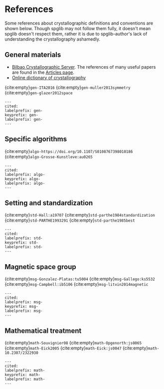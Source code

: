 # References

Some references about crystallographic definitions and conventions are
shown below. Though spglib may not follow them fully, it doesn't mean
spglib doesn't respect them, rather it is due to spglib-author's lack of
understanding the crystallography ashamedly.

## General materials

- [Bilbao Crystallographic Server](https://www.cryst.ehu.es/). The
  references of many useful papers are found in the
  [Articles page](https://www.cryst.ehu.es/wiki/index.php/Articles).
- [Online dictionary of crystallography](https://dictionary.iucr.org/Main_Page)

{cite:empty}`gen-ITA2016`
{cite:empty}`gen-muller2013symmetry`
{cite:empty}`gen-glazer2012space`

```{bibliography}
---
cited:
labelprefix: gen-
keyprefix: gen-
labelprefix: gen-
---
```

## Specific algorithms

{cite:empty}`algo-https://doi.org/10.1107/S0108767398010186`
{cite:empty}`algo-Grosse-Kunstleve:au0265`

```{bibliography}
---
cited:
labelprefix: algo-
keyprefix: algo-
labelprefix: algo-
---
```

## Setting and standardization

{cite:empty}`std-Hall:a19707`
{cite:empty}`std-parthe1984standardization`
{cite:empty}`std-PARTHE1993291`
{cite:empty}`std-parthe1985best`

```{bibliography}
---
cited:
labelprefix: std-
keyprefix: std-
labelprefix: std-
---
```

## Magnetic space group

{cite:empty}`msg-Gonzalez-Platas:tu5004`
{cite:empty}`msg-Gallego:ks5532`
{cite:empty}`msg-Campbell:ib5106`
{cite:empty}`msg-litvin2014magnetic`

```{bibliography}
---
cited:
labelprefix: msg-
keyprefix: msg-
labelprefix: msg-
---
```

## Mathematical treatment

{cite:empty}`math-Souvignier08`
{cite:empty}`math-Opgenorth:js0065`
{cite:empty}`math-Eick2005`
{cite:empty}`math-Eick:js0047`
{cite:empty}`math-10.2307/2322930`

```{bibliography}
---
cited:
labelprefix: math-
keyprefix: math-
labelprefix: math-
---
```
